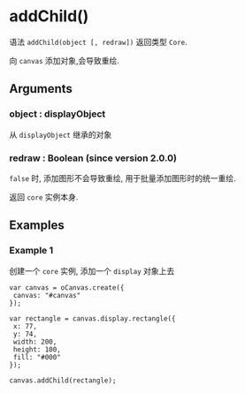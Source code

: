 # addChild()

语法 `addChild(object [, redraw])` 返回类型 `Core`.

向 `canvas` 添加对象,会导致重绘.

## Arguments

### object : displayObject

从 `displayObject` 继承的对象

### redraw : Boolean (since version 2.0.0)

`false` 时, 添加图形不会导致重绘, 用于批量添加图形时的统一重绘.

返回 `core` 实例本身.

## Examples

### Example 1

创建一个 `core` 实例, 添加一个 `display` 对象上去

```
var canvas = oCanvas.create({
 canvas: "#canvas"
});

var rectangle = canvas.display.rectangle({
 x: 77,
 y: 74,
 width: 200,
 height: 100,
 fill: "#000"
});

canvas.addChild(rectangle);
```
